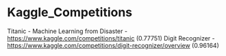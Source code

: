 # Kaggle_Competitions

Titanic - Machine Learning from Disaster - https://www.kaggle.com/competitions/titanic (0.77751)
Digit Recognizer - https://www.kaggle.com/competitions/digit-recognizer/overview (0.96164)
